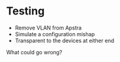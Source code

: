 # Testing

- Remove VLAN from Apstra
- Simulate a configuration mishap
- Transparent to the devices at either end

What could go wrong?

<!--
So we're all good to go. One of things we decided to test first was the external connectivity out of the fabric.

Seeing that we're gluing pseudowires and VXLAN tunnels together, this is a good candidate on where something can go wrong along the way and break connectivity, likely from human error. So, let's simulate the human error!

As all the switching configuration is handled by Apstra, we can just remove the VLAN from the blueprint, to simulate this scenario. This won't signal anything to the devices at either end, being our routers and firewalls, it will just drop all frames.

So, we do that, and everything looks good on the FortiGate. The BFD session has stopped seeing messages, and in turn torn itself and the attached BGP session down. However, on the MX...
-->
